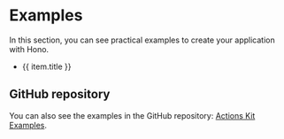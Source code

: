 <script setup lang="ts">
import { data } from './index.data.ts'
</script>

# Examples

In this section, you can see practical examples to create your application with Hono.

<ul v-for="item of data">
  <li><a :href="item.link">{{ item.title }}</a></li>
</ul>

## GitHub repository

You can also see the examples in the GitHub repository: [Actions Kit Examples](https://github.com/luxass/actions-kit/tree/main/examples).
